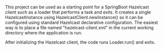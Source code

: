 This project can be used as a starting point for a SpringBoot Hazelcast
client such as a loader that performs a task and exits.  It creates a single
HazelcastInstance using HazelcastClient.newInstance() so it can be configured
using standard Hazelcast declarative configuration.  The easiest way is to
place a file named "hazelcast-client.xml" in the current working directory
where the application is run.

After initializing the Hazelcast client, the code runs Loader.run() and exits.
